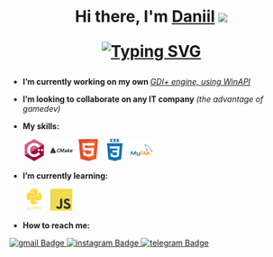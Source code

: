 <h1 align="center">Hi there, I'm <a href="" target="_blank">Daniil</a> 
<img src="https://github.com/blackcater/blackcater/raw/main/images/Hi.gif" height="32"/>

  
[![Typing SVG](https://readme-typing-svg.herokuapp.com?duration=10000&font=play&lines=I'm+C%2B%2B+developer+from+SPB+🇷🇺)](https://raw.githubusercontent.com/amiahmadtouseef/tutorialhtmlfive/master/petdecider/script.js)</h1> 
  


- **I’m currently working on my own <a target="_blank" href="https://github.com/Y0MMY/GDI-engine" >** *GDI+ engine, using WinAPI*</a>
 
- **I’m looking to collaborate on any IT company** *(the advantage of gamedev)*

- **My skills:**


  
  <img src="https://github.com/devicons/devicon/blob/master/icons/cplusplus/cplusplus-original.svg" title="C++" alt="C++" width="40" height="40"/>&nbsp;
  <img src="https://github.com/devicons/devicon/blob/master/icons/cmake/cmake-plain-wordmark.svg" title="CMAKE" alt="CMAKE" width="40" height="40"/>&nbsp;
   <img src="https://github.com/devicons/devicon/blob/master/icons/html5/html5-original.svg" title="HTML5" alt="HTML" width="40" height="40"/>&nbsp;
  <img src="https://github.com/devicons/devicon/blob/master/icons/css3/css3-plain-wordmark.svg"  title="CSS3" alt="CSS" width="40" height="40"/>&nbsp;
  <img src="https://github.com/devicons/devicon/blob/master/icons/mysql/mysql-original-wordmark.svg" title="MySQL"  alt="MySQL" width="40" height="40"/>&nbsp;

- **I’m currently learning:**


  
  <img src="https://github.com/devicons/devicon/blob/master/icons/python/python-plain-wordmark.svg"  title="python" alt="python" width="40" height="40"/>&nbsp;
  <img src="https://github.com/devicons/devicon/blob/master/icons/javascript/javascript-original.svg" title="JavaScript" alt="JavaScript" width="40" height="40"/>&nbsp;


- **How to reach me:**
<div id="badges">
  <a href="mailto:y0mmycpp@gmail.com">
    <img src="https://img.shields.io/badge/gmail-red?style=for-the-badge&logo=gmail&logoColor=white" alt="gmail Badge"/>
  </a>
  <a href="https://www.instagram.com/danya100kg/">
    <img src="https://img.shields.io/badge/Instargam-E4405F?style=for-the-badge&logo=instagram&logoColor=white" alt="instagram Badge"/>
  </a>
  <a href="https://t.me/y0mmy">
    <img src="https://img.shields.io/badge/telegram-blue?style=for-the-badge&logo=telegram&logoColor=white" alt="telegram Badge"/>
  </a>
</div>
